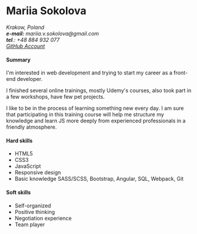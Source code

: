 # Mariia Sokolova
_Krakow, Poland_  
_**e-mail:** mariia.v.sokolova@gmail.com_  
_**tel**.: +48 884 932 077_   
_[GitHub Account](https://github.com/MariaSokolova)_

#### Summary

I'm interested in web development and trying to start my career as a front-end developer.
  
I finished several online trainings, mostly Udemy's courses, also took part in a few workshops, have few pet projects.

I like to be in the process of learning something new every day.
I am sure that participating in this training course will help me structure my knowledge and learn JS more deeply from experienced professionals in a friendly atmosphere. 

#### Hard skills
- HTML5
- CSS3
- JavaScript
- Responsive design
- Basic knowledge SASS/SCSS, Bootstrap, Angular, SQL, Webpack, Git
  
#### Soft skills
- Self-organized
- Positive thinking
- Negotiation experience
- Team player
